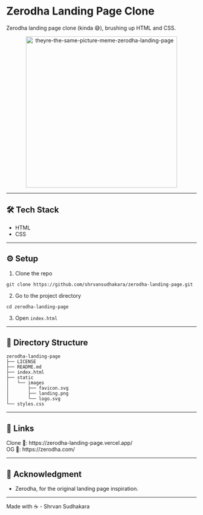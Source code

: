 # Zerodha Landing Page Clone

<p align="left">
  Zerodha landing page clone (kinda 😅), brushing up HTML and CSS.
</p>

<p align="center">
  <img height="400" alt="theyre-the-same-picture-meme-zerodha-landing-page" src="https://github.com/user-attachments/assets/0038e069-7f1a-4410-be24-9ebf13db3aac" />
</p>
<hr />

## 🛠 Tech Stack
-   HTML
-   CSS
<hr />

## ⚙️ Setup
1. Clone the repo 
```
git clone https://github.com/shrvansudhakara/zerodha-landing-page.git
```
2. Go to the project directory
```
cd zerodha-landing-page
```
3. Open ```index.html```
<hr>

## 📁 Directory Structure
```
zerodha-landing-page
├── LICENSE
├── README.md
├── index.html
├── static
│   └── images
│       ├── favicon.svg
│       ├── landing.png
│       └── logo.svg
└── styles.css
```
<hr>

## 🔗 Links

<p align="left">
  Clone 🤡: https://zerodha-landing-page.vercel.app/
  <br>
  OG 🗿: https://zerodha.com/  
</p>
<hr>

## 🙏 Acknowledgment
-   Zerodha, for the original landing page inspiration.
<hr>

Made with ☕ - Shrvan Sudhakara
